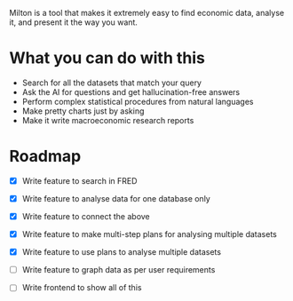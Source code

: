 Milton is a tool that makes it extremely easy to find economic data, analyse it, and present it the way you want. 

# What you can do with this
- Search for all the datasets that match your query
- Ask the AI for questions and get hallucination-free answers
- Perform complex statistical procedures from natural languages
- Make pretty charts just by asking
- Make it write macroeconomic research reports

# Roadmap
- [x] Write feature to search in FRED
- [x] Write feature to analyse data for one database only
- [x] Write feature to connect the above
- [x] Write feature to make multi-step plans for analysing multiple datasets
- [x] Write feature to use plans to analyse multiple datasets
- [ ] Write feature to graph data as per user requirements
- [ ] Write frontend to show all of this


